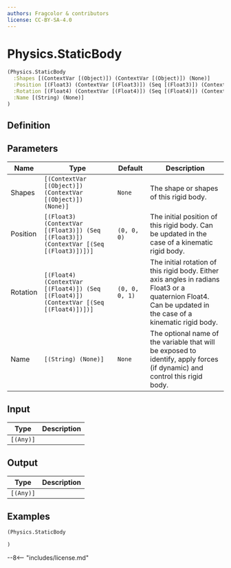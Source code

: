 ```yaml
---
authors: Fragcolor & contributors
license: CC-BY-SA-4.0
---
```



# Physics.StaticBody

```clojure
(Physics.StaticBody
  :Shapes [(ContextVar [(Object)]) (ContextVar [(Object)]) (None)]
  :Position [(Float3) (ContextVar [(Float3)]) (Seq [(Float3)]) (ContextVar [(Seq [(Float3)])])]
  :Rotation [(Float4) (ContextVar [(Float4)]) (Seq [(Float4)]) (ContextVar [(Seq [(Float4)])])]
  :Name [(String) (None)]
)
```


## Definition




## Parameters

| Name | Type | Default | Description |
|------|------|---------|-------------|
| Shapes | `[(ContextVar [(Object)]) (ContextVar [(Object)]) (None)]` | `None` | The shape or shapes of this rigid body. |
| Position | `[(Float3) (ContextVar [(Float3)]) (Seq [(Float3)]) (ContextVar [(Seq [(Float3)])])]` | `(0, 0, 0)` | The initial position of this rigid body. Can be updated in the case of a kinematic rigid body. |
| Rotation | `[(Float4) (ContextVar [(Float4)]) (Seq [(Float4)]) (ContextVar [(Seq [(Float4)])])]` | `(0, 0, 0, 1)` | The initial rotation of this rigid body. Either axis angles in radians Float3 or a quaternion Float4. Can be updated in the case of a kinematic rigid body. |
| Name | `[(String) (None)]` | `None` | The optional name of the variable that will be exposed to identify, apply forces (if dynamic) and control this rigid body. |


## Input

| Type | Description |
|------|-------------|
| `[(Any)]` |  |


## Output

| Type | Description |
|------|-------------|
| `[(Any)]` |  |


## Examples

```clojure
(Physics.StaticBody

)
```


--8<-- "includes/license.md"
